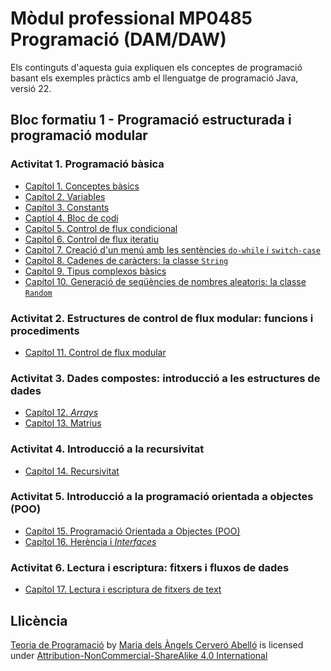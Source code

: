 # Mòdul professional MP0485 Programació (DAM/DAW)

Els continguts d'aquesta guia expliquen els conceptes de programació basant els exemples pràctics amb el llenguatge de programació Java, versió 22.

## Bloc formatiu 1 - Programació estructurada i programació modular

### Activitat 1. Programació bàsica
* [Capítol 1. Conceptes bàsics](book/chapter1.md)
* [Capítol 2. Variables](book/chapter2.md)
* [Capítol 3. Constants](book/chapter3.md)
* [Captíol 4. Bloc de codi](book/chapter4.md)
* [Capítol 5. Control de flux condicional](book/chapter5.md)
* [Capítol 6. Control de flux iteratiu](book/chapter6.md)
* [Capítol 7. Creació d'un menú amb les sentències `do-while` i `switch-case`](book/chapter7.md)
* [Capítol 8. Cadenes de caràcters: la classe `String`](book/chapter8.md)
* [Capítol 9. Tipus complexos bàsics](book/chapter9.md)
* [Capítol 10. Generació de seqüències de nombres aleatoris: la classe `Random`](book/chapter10.md)

### Activitat 2. Estructures de control de flux modular: funcions i procediments
* [Capítol 11. Control de flux modular](book/chapter11.md)
  
### Activitat 3. Dades compostes: introducció a les estructures de dades
* [Capítol 12. *Arrays*](book/chapter12.md)
* [Capítol 13. Matrius](book/chapter13.md)

### Activitat 4. Introducció a la recursivitat
* [Capítol 14. Recursivitat](book/chapter14.md)

### Activitat 5. Introducció a la programació orientada a objectes (POO)
* [Capítol 15. Programació Orientada a Objectes (POO)](book/chapter15.md)
* [Capítol 16. Herència i *Interfaces*](book/chapter16.md)

### Activitat 6. Lectura i escriptura: fitxers i fluxos de dades
* [Capítol 17. Lectura i escriptura de fitxers de text](book/chaper17.md)




## Llicència
 <p xmlns:cc="http://creativecommons.org/ns#" xmlns:dct="http://purl.org/dc/terms/"><a property="dct:title" rel="cc:attributionURL" href="https://macervero.gitbook.io/teoria-de-programacio/">Teoria de Programació</a> by <a rel="cc:attributionURL dct:creator" property="cc:attributionName" href="https://www.linkedin.com/in/macervero/">Maria dels Àngels Cerveró Abelló</a> is licensed under <a href="http://creativecommons.org/licenses/by-nc-sa/4.0/?ref=chooser-v1" target="_blank" rel="license noopener noreferrer" style="display:inline-block;">Attribution-NonCommercial-ShareAlike 4.0 International<img width="12";style="margin-left:3px;vertical-align:text-bottom;" src="https://mirrors.creativecommons.org/presskit/icons/cc.svg?ref=chooser-v1"><img width="12";style="margin-left:3px;vertical-align:text-bottom;" src="https://mirrors.creativecommons.org/presskit/icons/by.svg?ref=chooser-v1"><img width="12";style="margin-left:3px;vertical-align:text-bottom;" src="https://mirrors.creativecommons.org/presskit/icons/nc.svg?ref=chooser-v1"><img width="12";style="margin-left:3px;vertical-align:text-bottom;" src="https://mirrors.creativecommons.org/presskit/icons/sa.svg?ref=chooser-v1"></a></p> 
